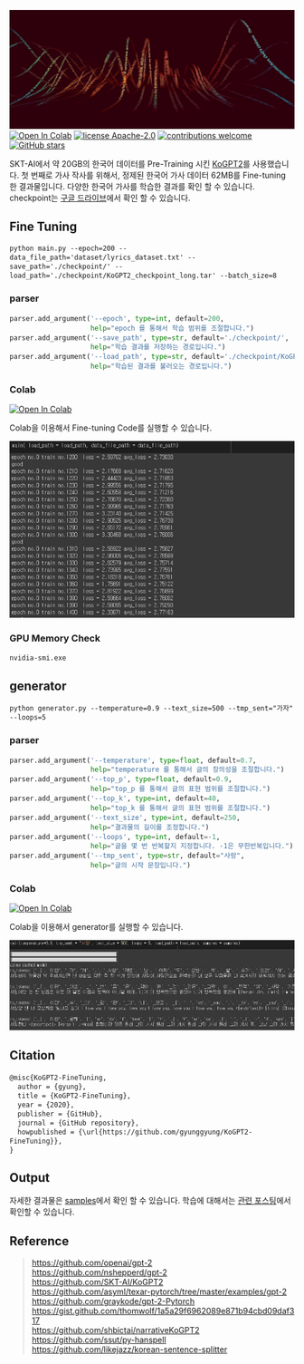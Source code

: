![](img/gpt2.jpg)  
[![Open In Colab](https://colab.research.google.com/assets/colab-badge.svg)](https://colab.research.google.com/drive/1qfL-IUp4k0uzkr_6SIaAmS_PA_Luvt1t#scrollTo=V1Iow6H0aRrw&uniqifier=4)
[![license Apache-2.0](https://img.shields.io/badge/license-Apache2.0-red.svg?style=flat)](https://github.com/gyunggyung/KoGPT2-FineTuning/issues)
[![contributions welcome](https://img.shields.io/badge/contributions-welcome-brightgreen.svg?style=flat)](https://github.com/gyunggyung/KoGPT2-FineTuning/issues)
[![GitHub stars](https://img.shields.io/github/stars/gyunggyung/KoGPT2-FineTuning?style=social)](https://github.com/gyunggyung/KoGPT2-FineTuning)

SKT-AI에서 약 20GB의 한국어 데이터를 Pre-Training 시킨 [KoGPT2](https://github.com/SKT-AI/KoGPT2)를 사용했습니다. 첫 번째로 가사 작사를 위해서, 정제된 한국어 가사 데이터 62MB를 Fine-tuning 한 결과물입니다. 다양한 한국어 가사를 학습한 결과를 확인 할 수 있습니다. checkpoint는 [구글 드라이브](https://drive.google.com/drive/folders/18CRYESHHE897CIaodZj0m96tAI6Vk5wX)에서 확인 할 수 있습니다.

## Fine Tuning
```
python main.py --epoch=200 --data_file_path='dataset/lyrics_dataset.txt' --save_path='./checkpoint/' --load_path='./checkpoint/KoGPT2_checkpoint_long.tar' --batch_size=8
```

### parser
``` python
parser.add_argument('--epoch', type=int, default=200,
					help="epoch 를 통해서 학습 범위를 조절합니다.")
parser.add_argument('--save_path', type=str, default='./checkpoint/',
					help="학습 결과를 저장하는 경로입니다.")
parser.add_argument('--load_path', type=str, default='./checkpoint/KoGPT2_checkpoint_long.tar',
					help="학습된 결과를 불러오는 경로입니다.")
```

### Colab
[![Open In Colab](https://colab.research.google.com/assets/colab-badge.svg)](https://colab.research.google.com/drive/1x49fRFi-pgW_P8_Av5fCyYVPvT_9btai#scrollTo=bWl5Z0fmbqeU)

Colab을 이용해서 Fine-tuning Code를 실행할 수 있습니다.  

![](img/colab_main.JPG)

### GPU Memory Check
```
nvidia-smi.exe
```
## generator
```
python generator.py --temperature=0.9 --text_size=500 --tmp_sent="가자" --loops=5
```

### parser
``` python
parser.add_argument('--temperature', type=float, default=0.7,
					help="temperature 를 통해서 글의 창의성을 조절합니다.")
parser.add_argument('--top_p', type=float, default=0.9,
					help="top_p 를 통해서 글의 표현 범위를 조절합니다.")
parser.add_argument('--top_k', type=int, default=40,
					help="top_k 를 통해서 글의 표현 범위를 조절합니다.")
parser.add_argument('--text_size', type=int, default=250,
					help="결과물의 길이를 조정합니다.")
parser.add_argument('--loops', type=int, default=-1,
					help="글을 몇 번 반복할지 지정합니다. -1은 무한반복입니다.")
parser.add_argument('--tmp_sent', type=str, default="사랑",
					help="글의 시작 문장입니다.")
```

### Colab
[![Open In Colab](https://colab.research.google.com/assets/colab-badge.svg)](https://colab.research.google.com/drive/1qfL-IUp4k0uzkr_6SIaAmS_PA_Luvt1t#scrollTo=V1Iow6H0aRrw&uniqifier=4)

Colab을 이용해서 generator를 실행할 수 있습니다.  

![](img/colab_generator.JPG)

## Citation
```
@misc{KoGPT2-FineTuning,
  author = {gyung},
  title = {KoGPT2-FineTuning},
  year = {2020},
  publisher = {GitHub},
  journal = {GitHub repository},
  howpublished = {\url{https://github.com/gyunggyung/KoGPT2-FineTuning}},
}
```

## Output
자세한 결과물은 [samples](https://github.com/gyunggyung/KoGPT2-FineTuning/tree/master/samples)에서 확인 할 수 있습니다. 학습에 대해서는 [관련 포스팅](https://hipgyung.tistory.com/110)에서 확인할 수 있습니다.

## Reference
> https://github.com/openai/gpt-2  
> https://github.com/nshepperd/gpt-2  
> https://github.com/SKT-AI/KoGPT2  
> https://github.com/asyml/texar-pytorch/tree/master/examples/gpt-2  
> https://github.com/graykode/gpt-2-Pytorch  
> https://gist.github.com/thomwolf/1a5a29f6962089e871b94cbd09daf317  
> https://github.com/shbictai/narrativeKoGPT2  
> https://github.com/ssut/py-hanspell
> https://github.com/likejazz/korean-sentence-splitter  